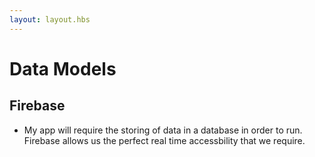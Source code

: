 ```yaml
---
layout: layout.hbs
---
```


# Data Models

## Firebase

* My app will require the storing of data in a database in order to run. Firebase allows us the perfect real time accessbility that we require. 
